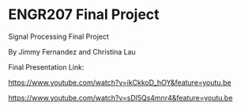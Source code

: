 # ENGR207 Final Project
Signal Processing Final Project

By Jimmy Fernandez and Christina Lau

Final Presentation Link:

https://www.youtube.com/watch?v=ikCkkoD_hOY&feature=youtu.be

https://www.youtube.com/watch?v=sDl5Qs4mnr4&feature=youtu.be
